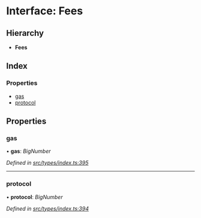 # Interface: Fees

## Hierarchy

* **Fees**

## Index

### Properties

* [gas](fees.md#gas)
* [protocol](fees.md#protocol)

## Properties

###  gas

• **gas**: *BigNumber*

*Defined in [src/types/index.ts:395](https://github.com/PolymathNetwork/polymesh-sdk/blob/a6abd82/src/types/index.ts#L395)*

___

###  protocol

• **protocol**: *BigNumber*

*Defined in [src/types/index.ts:394](https://github.com/PolymathNetwork/polymesh-sdk/blob/a6abd82/src/types/index.ts#L394)*
